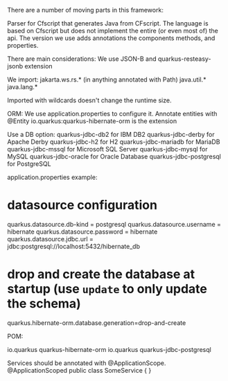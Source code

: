 
There are a number of moving parts in this framework:

Parser for Cfscript that generates Java from CFscript.
The language is based on Cfscript but does not
implement the entire (or even most of) the api.
The version we use adds annotations the components
methods, and properties. 


There are main considerations:
We use JSON-B and quarkus-resteasy-jsonb extension



We import:
jakarta.ws.rs.* (in anything annotated with Path)
java.util.* 
java.lang.*

Imported with wildcards doesn't change the
runtime size.

ORM:
We use application.properties to configure it.
Annotate entities with @Entity
io.quarkus:quarkus-hibernate-orm is the extension

Use a DB option:
quarkus-jdbc-db2 for IBM DB2
quarkus-jdbc-derby for Apache Derby
quarkus-jdbc-h2 for H2
quarkus-jdbc-mariadb for MariaDB
quarkus-jdbc-mssql for Microsoft SQL Server
quarkus-jdbc-mysql for MySQL
quarkus-jdbc-oracle for Oracle Database
quarkus-jdbc-postgresql for PostgreSQL

application.properties example:
# datasource configuration
quarkus.datasource.db-kind = postgresql
quarkus.datasource.username = hibernate
quarkus.datasource.password = hibernate
quarkus.datasource.jdbc.url = jdbc:postgresql://localhost:5432/hibernate_db

# drop and create the database at startup (use `update` to only update the schema)
quarkus.hibernate-orm.database.generation=drop-and-create

POM:
<!-- Hibernate ORM specific dependencies -->
<dependency>
    <groupId>io.quarkus</groupId>
    <artifactId>quarkus-hibernate-orm</artifactId>
</dependency>

<!-- JDBC driver dependencies -->
<dependency>
    <groupId>io.quarkus</groupId>
    <artifactId>quarkus-jdbc-postgresql</artifactId>
</dependency>


Services should be annotated with @ApplicationScope.
@ApplicationScoped
public class SomeService { }


